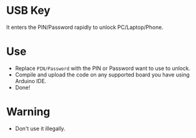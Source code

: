 # USB Key
It enters the PIN/Password rapidly to unlock PC/Laptop/Phone.

# Use
- Replace `PIN/Password` with the PIN or Password want to use to unlock.
- Compile and upload the code on any supported board you have using Arduino IDE.
- Done!

# Warning
- Don't use it illegally.